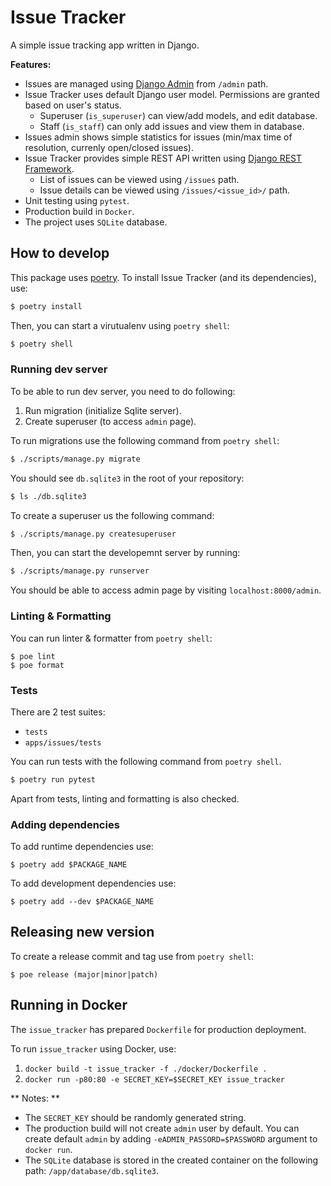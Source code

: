 # Issue Tracker

A simple issue tracking app written in Django.

**Features:**

* Issues are managed using [Django Admin](https://docs.djangoproject.com/en/4.1/ref/contrib/admin/) from `/admin` path.
* Issue Tracker uses default Django user model. Permissions are granted based on user's status.
  * Superuser (`is_superuser`) can view/add models, and edit database.
  * Staff (`is_staff`) can only add issues and view them in database.
* Issues admin shows simple statistics for issues (min/max time of resolution, currenly open/closed issues).
* Issue Tracker provides simple REST API written using [Django REST Framework](https://www.django-rest-framework.org).
  * List of issues can be viewed using `/issues` path.
  * Issue details can be viewed using `/issues/<issue_id>/` path.
* Unit testing using `pytest`.
* Production build in `Docker`.
* The project uses `SQLite` database.

## How to develop

This package uses [poetry](https://python-poetry.org). To install Issue Tracker (and its dependencies), use:

```bash
$ poetry install
```

Then, you can start a virutualenv using `poetry shell`:

```bash
$ poetry shell
```

### Running dev server

To be able to run dev server, you need to do following:
1. Run migration (initialize Sqlite server).
2. Create superuser (to access `admin` page).

To run migrations use the following command from `poetry shell`:
```bash
$ ./scripts/manage.py migrate
```

You should see `db.sqlite3` in the root of your repository:
```bash
$ ls ./db.sqlite3
```

To create a superuser us the following command:
```bash
$ ./scripts/manage.py createsuperuser
```

Then, you can start the developemnt server by running:
```bash
$ ./scripts/manage.py runserver
```

You should be able to access admin page by visiting `localhost:8000/admin`.

### Linting & Formatting

You can run linter & formatter from `poetry shell`:

```
$ poe lint
$ poe format
```

### Tests

There are 2 test suites:
* `tests`
* `apps/issues/tests`

You can run tests with the following command from `poetry shell`.

```bash
$ poetry run pytest
```

Apart from tests, linting and formatting is also checked.

### Adding dependencies

To add runtime dependencies use:

```
$ poetry add $PACKAGE_NAME
```

To add development dependencies use:

```
$ poetry add --dev $PACKAGE_NAME
```

## Releasing new version

To create a release commit and tag use from `poetry shell`:

```
$ poe release (major|minor|patch)
```

## Running in Docker

The `issue_tracker` has prepared `Dockerfile` for production deployment.

To run `issue_tracker` using Docker, use:

1. `docker build -t issue_tracker -f ./docker/Dockerfile .`
2. `docker run -p80:80 -e SECRET_KEY=$SECRET_KEY issue_tracker`

** Notes: **

* The `SECRET_KEY` should be randomly generated string.
* The production build will not create `admin` user by default. You can create default `admin` by adding `-eADMIN_PASSORD=$PASSWORD` argument to `docker run`.
* The `SQLite` database is stored in the created container on the following path: `/app/database/db.sqlite3`.
